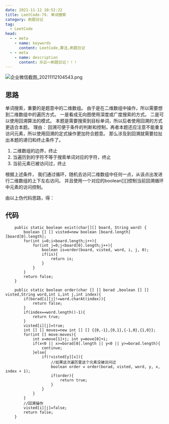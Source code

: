 ```yaml
---
date: 2021-11-12 10:52:22
title: LeetCode-79. 单词搜索
category: 刷题日记
tag:
  - LeetCode
head:
  - - meta
    - name: keywords
      content: LeetCode,算法,刷题日记
  - - meta
    - name: description
      content: 乐云一刷题日记！！！
---
```

![企业微信截图_20211112104543.png](https://www.leyuna.xyz/image/2021-11-12/企业微信截图_20211112104543.png)
## 思路
单词搜索，重要的是题意中的二维数组。
由于是在二维数组中操作，所以需要想到二维数组中的遍历方式。
一是看成无向图使用深度或广度搜索的方式。
二是可以使用回溯算法的模式。
本题是需要搜索到目标单词，所以后者使用回溯的方式更适合本题。
理由：
回溯可便于条件的判断和控制，再者本题还应注意不能重复访问元素，所以使用回溯的定式操作更加符合题意。
那么涉及到回溯就需要拉扯出本题的递归和终止条件了。
1. 二维数组的边界，终止
2. 当遍历到的字符不等于搜索单词对应的字符，终止
3. 当前元素已被访问过，终止

根据上述条件，
我们通过循环，随机去访问二维数组中任何一点，从该点出发进行二维数组的上下左右访问。
并且使用一个对应的boolean[][]控制当前回溯循环中元素的访问控制。

由以上伪代码思路，得：
## 代码
```
    public static boolean exist(char[][] board, String word) {
        boolean [] [] visted=new boolean [board.length][board[0].length];
        for(int i=0;i<board.length;i++){
            for(int j=0;j<board[0].length;j++){
                boolean is=order(board, visted, word, i, j, 0);
                if(is){
                    return is;
                }
            }
        }
        return false;
    }

    public static boolean order(char [] [] borad ,boolean [] [] visted,String word,int i,int j,int index){
        if(borad[i][j]!=word.charAt(index)){
            return false;
        }
        if(index==word.length()-1){
            return true;
        }
        visted[i][j]=true;
        int [] [] moves=new int [] [] {{0,-1},{0,1},{-1,0},{1,0}};
        for(int [] move:moves){
            int x=move[1]+j; int y=move[0]+i;
            if(x<0 || x>=borad[0].length || y<0 || y>=borad.length){
                continue;
            }else{
                if(!visted[y][x]){
                    //如果这次遍历里这个元素没被访问过
                    boolean order = order(borad, visted, word, y, x, index + 1);
                    if(order){
                        return true;
                    }
                }
            }
        }
        //回溯操作
        visted[i][j]=false;
        return false;
    }
```
